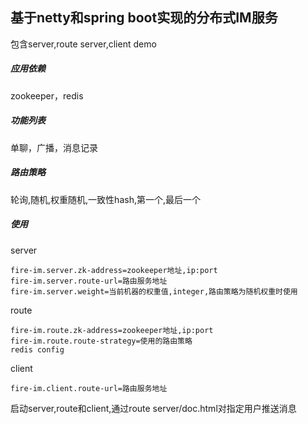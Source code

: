 ## 基于netty和spring boot实现的分布式IM服务

包含server,route server,client demo

##### 应用依赖

zookeeper，redis

##### 功能列表

单聊，广播，消息记录

##### 路由策略

轮询,随机,权重随机,一致性hash,第一个,最后一个

##### 使用

server

```properties
fire-im.server.zk-address=zookeeper地址,ip:port
fire-im.server.route-url=路由服务地址
fire-im.server.weight=当前机器的权重值,integer,路由策略为随机权重时使用
```

route

```properties
fire-im.route.zk-address=zookeeper地址,ip:port
fire-im.route.route-strategy=使用的路由策略
redis config
```

client

```properties
fire-im.client.route-url=路由服务地址
```

启动server,route和client,通过route server/doc.html对指定用户推送消息

